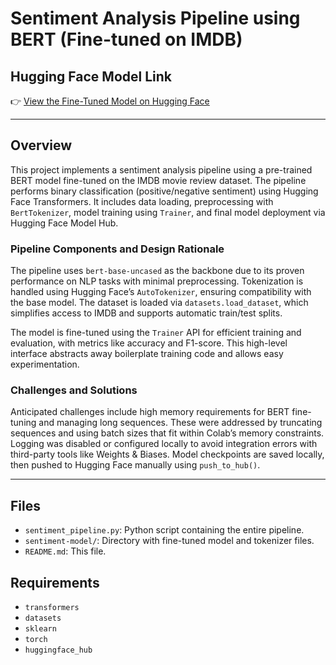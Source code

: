# Sentiment Analysis Pipeline using BERT (Fine-tuned on IMDB)

## Hugging Face Model Link

👉 [View the Fine-Tuned Model on Hugging Face](https://huggingface.co/HrishikeshDeore/Bert_base_finetuned_IMDB) 

---

## Overview

This project implements a sentiment analysis pipeline using a pre-trained BERT model fine-tuned on the IMDB movie review dataset. The pipeline performs binary classification (positive/negative sentiment) using Hugging Face Transformers. It includes data loading, preprocessing with `BertTokenizer`, model training using `Trainer`, and final model deployment via Hugging Face Model Hub.

### Pipeline Components and Design Rationale

The pipeline uses `bert-base-uncased` as the backbone due to its proven performance on NLP tasks with minimal preprocessing. Tokenization is handled using Hugging Face’s `AutoTokenizer`, ensuring compatibility with the base model. The dataset is loaded via `datasets.load_dataset`, which simplifies access to IMDB and supports automatic train/test splits. 

The model is fine-tuned using the `Trainer` API for efficient training and evaluation, with metrics like accuracy and F1-score. This high-level interface abstracts away boilerplate training code and allows easy experimentation.

### Challenges and Solutions

Anticipated challenges include high memory requirements for BERT fine-tuning and managing long sequences. These were addressed by truncating sequences and using batch sizes that fit within Colab’s memory constraints. Logging was disabled or configured locally to avoid integration errors with third-party tools like Weights & Biases. Model checkpoints are saved locally, then pushed to Hugging Face manually using `push_to_hub()`.

---

## Files

- `sentiment_pipeline.py`: Python script containing the entire pipeline.
- `sentiment-model/`: Directory with fine-tuned model and tokenizer files.
- `README.md`: This file.


## Requirements

- `transformers`
- `datasets`
- `sklearn`
- `torch`
- `huggingface_hub`

